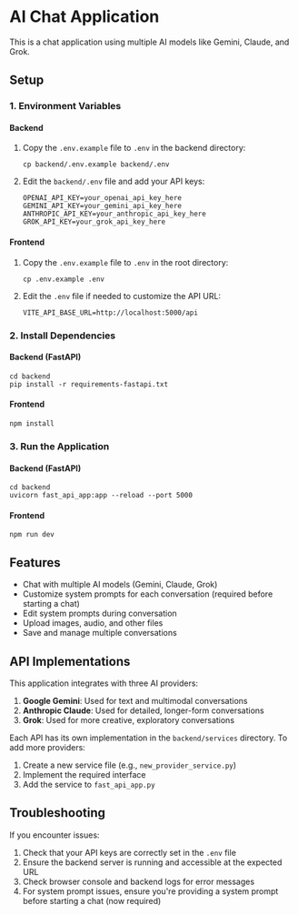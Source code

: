 
# AI Chat Application

This is a chat application using multiple AI models like Gemini, Claude, and Grok.

## Setup

### 1. Environment Variables

#### Backend

1. Copy the `.env.example` file to `.env` in the backend directory:
   ```
   cp backend/.env.example backend/.env
   ```
2. Edit the `backend/.env` file and add your API keys:
   ```
   OPENAI_API_KEY=your_openai_api_key_here
   GEMINI_API_KEY=your_gemini_api_key_here
   ANTHROPIC_API_KEY=your_anthropic_api_key_here
   GROK_API_KEY=your_grok_api_key_here
   ```

#### Frontend

1. Copy the `.env.example` file to `.env` in the root directory:
   ```
   cp .env.example .env
   ```
2. Edit the `.env` file if needed to customize the API URL:
   ```
   VITE_API_BASE_URL=http://localhost:5000/api
   ```

### 2. Install Dependencies

#### Backend (FastAPI)
```
cd backend
pip install -r requirements-fastapi.txt
```

#### Frontend
```
npm install
```

### 3. Run the Application

#### Backend (FastAPI)
```
cd backend
uvicorn fast_api_app:app --reload --port 5000
```

#### Frontend
```
npm run dev
```

## Features

- Chat with multiple AI models (Gemini, Claude, Grok)
- Customize system prompts for each conversation (required before starting a chat)
- Edit system prompts during conversation
- Upload images, audio, and other files
- Save and manage multiple conversations

## API Implementations

This application integrates with three AI providers:

1. **Google Gemini**: Used for text and multimodal conversations
2. **Anthropic Claude**: Used for detailed, longer-form conversations
3. **Grok**: Used for more creative, exploratory conversations

Each API has its own implementation in the `backend/services` directory. To add more providers:

1. Create a new service file (e.g., `new_provider_service.py`)
2. Implement the required interface
3. Add the service to `fast_api_app.py`

## Troubleshooting

If you encounter issues:

1. Check that your API keys are correctly set in the `.env` file
2. Ensure the backend server is running and accessible at the expected URL
3. Check browser console and backend logs for error messages
4. For system prompt issues, ensure you're providing a system prompt before starting a chat (now required)
